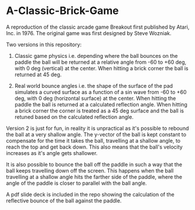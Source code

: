 # A-Classic-Brick-Game
A reproduction of the classic arcade game Breakout first published by Atari, Inc. in 1976. The original game was first designed by Steve Wozniak.


Two versions in this repository:

 1. Classic game physics i.e. depending where the ball bounces on the paddle the ball will be returned at a relative angle from -60 to +60 deg, with 0 deg (vertical) at the center.
 When hitting a brick corner the ball is returned at 45 deg.
 
 2. Real world bounce angles i.e. the shape of the surface of the pad simulates a curved surface as a function of a sin wave from -60 to +60 deg, with 0 deg (horizontal surface) at the center. When hitting the paddle the ball is returned at a calculated reflection angle.
 When hitting a brick corner the corner is treated as a 45 deg surface and the ball is retuned based on the calculated reflection angle.
 
 Version 2 is just for fun, in reality it is unpractical as it's possible to rebound the ball at a very shallow angle. The y-vector of the ball is kept constant to compensate for the time it takes the ball, travelling at a shallow angle, to reach the top and get back down. This also means that the ball's velocity increases as it's angle gets shallower.
 
 It is also possible to bounce the ball off the paddle in such a way that the ball keeps travelling down off the screen. This happens when the ball travelling at a shallow angle hits the farther side of the paddle, where the angle of the paddle is closer to parallel with the ball angle.
 
 A pdf slide deck is included in the repo showing the calculation of the reflective bounce of the ball against the paddle.
 
